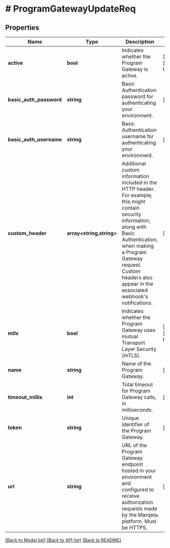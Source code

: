 # # ProgramGatewayUpdateReq

## Properties

Name | Type | Description | Notes
------------ | ------------- | ------------- | -------------
**active** | **bool** | Indicates whether the Program Gateway is active. | [optional] [default to true]
**basic_auth_password** | **string** | Basic Authentication password for authenticating your environment. | [optional]
**basic_auth_username** | **string** | Basic Authentication username for authenticating your environment. | [optional]
**custom_header** | **array<string,string>** | Additional custom information included in the HTTP header. For example, this might contain security information, along with Basic Authentication, when making a Program Gateway request. Custom headers also appear in the associated webhook&#39;s notifications. | [optional]
**mtls** | **bool** | Indicates whether the Program Gateway uses mutual Transport Layer Security (mTLS). | [optional] [default to false]
**name** | **string** | Name of the Program Gateway. | [optional]
**timeout_millis** | **int** | Total timeout for Program Gateway calls, in milliseconds. | [optional]
**token** | **string** | Unique identifier of the Program Gateway. | [optional]
**url** | **string** | URL of the Program Gateway endpoint hosted in your environment and configured to receive authorization requests made by the Marqeta platform. Must be HTTPS. | [optional]

[[Back to Model list]](../../README.md#models) [[Back to API list]](../../README.md#endpoints) [[Back to README]](../../README.md)
